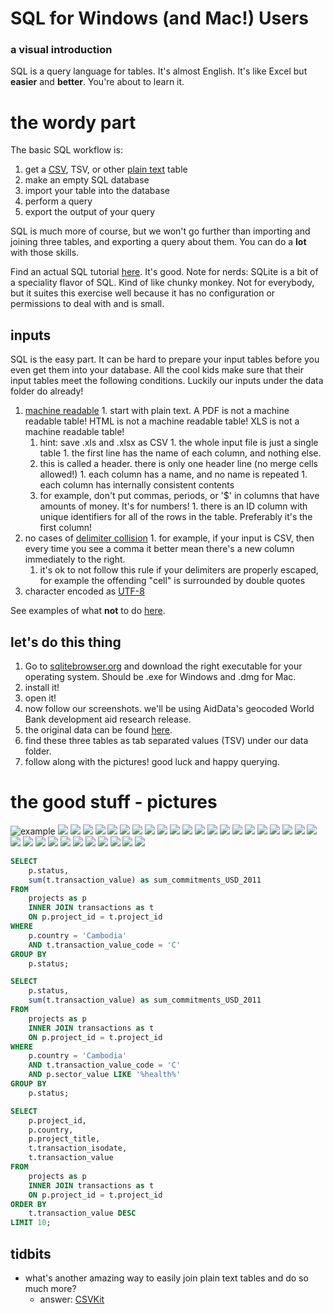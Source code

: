 # SQL for Windows (and Mac!) Users
### a visual introduction

SQL is a query language for tables.
It's almost English.
It's like Excel but **easier** and **better**.
You're about to learn it.

# the wordy part

The basic SQL workflow is:

1. get a [CSV](https://en.wikipedia.org/wiki/Comma-separated_values), TSV, or other [plain text](https://en.wikipedia.org/wiki/Plain_text) table
2. make an empty SQL database
3. import your table into the database
4. perform a query
5. export the output of your query

SQL is much more of course, but we won't go further than importing and joining three tables, and exporting a query about them.
You can do a **lot** with those skills.

Find an actual SQL tutorial [here](https://github.com/tthibo/SQL-Tutorial).
It's good.
Note for nerds: SQLite is a bit of a speciality flavor of SQL.  Kind of like chunky monkey.  Not for everybody, but it suites this exercise well because it has no configuration or permissions to deal with and is small.

## inputs

SQL is the easy part.
It can be hard to prepare your input tables before you even get them into your database.
All the cool kids make sure that their input tables meet the following conditions.
Luckily our inputs under the data folder do already!

  1. [machine readable](http://webarchive.okfn.org/okfn.org/201404/opendata/glossary/#machine-readable)
    1. start with plain text. A PDF is not a machine readable table!  HTML is not a machine readable table! XLS is not a machine readable table! 
      1. hint: save .xls and .xlsx as CSV
    1. the whole input file is just a single table
    1. the first line has the name of each column, and nothing else.
      1. this is called a header.  there is only one header line (no merge cells allowed!)
    1. each column has a name, and no name is repeated
    1. each column has internally consistent contents
      1. for example, don't put commas, periods, or '$' in columns that have amounts of money. It's for numbers!
    1. there is an ID column with unique identifiers for all of the rows in the table. Preferably it's the first column!
  1. no cases of [delimiter collision](https://en.wikipedia.org/wiki/Delimiter#Delimiter_collision)
    1. for example, if your input is CSV, then every time you see a comma it better mean there's a new column immediately to the right.
      1. it's ok to not follow this rule if your delimiters are properly escaped, for example the offending "cell" is surrounded by double quotes
  1. character encoded as [UTF-8](https://en.wikipedia.org/wiki/UTF-8)

See examples of what **not** to do [here](http://okfnlabs.org/bad-data/).

## let's do this thing 

1. Go to [sqlitebrowser.org](http://sqlitebrowser.org/) and download the right executable for your operating system. Should be .exe for Windows and .dmg for Mac.
1. install it!
1. open it!
1. now follow our screenshots.  we'll be using AidData's geocoded World Bank development aid research release.
  1. the original data can be found [here](http://aiddata.org/geocoded-datasets).
  1. find these three tables as tab separated values (TSV) under our data folder.
1. follow along with the pictures!  good luck and happy querying.


# the good stuff - pictures

![example](img/2015-03-10_16_07_12.png)
![](img/2015-03-10_16_07_49.png)
![](img/2015-03-10_16_12_12.png)
![](img/2015-03-10_16_14_35.png)
![](img/2015-03-10_16_14_46.png)
![](img/2015-03-10_16_18_25.png)
![](img/2015-03-10_16_19_10.png)
![](img/2015-03-10_16_19_35.png)
![](img/2015-03-10_16_20_47.png)
![](img/2015-03-10_16_21_11.png)
![](img/2015-03-10_16_21_29.png)
![](img/2015-03-10_16_22_09.png)
![](img/2015-03-10_16_22_21.png)
![](img/2015-03-10_16_47_05.png)
![](img/2015-03-10_16_47_18.png)
![](img/2015-03-10_16_47_31.png)
![](img/2015-03-10_16_49_07.png)
![](img/2015-03-10_16_49_32.png)
![](img/2015-03-10_16_49_51.png)
![](img/2015-03-10_16_50_09.png)
![](img/2015-03-10_16_53_16.png)
![](img/2015-03-10_16_53_46.png)
![](img/2015-03-10_16_54_09.png)
![](img/2015-03-10_16_55_47.png)
![](img/2015-03-10_16_58_20.png)
![](img/2015-03-10_16_58_48.png)
![](img/2015-03-10_17_05_07.png)
![](img/2015-03-10_17_06_01.png)
![](img/2015-03-10_17_15_46.png)
![](img/2015-03-10_17_16_53.png)
![](img/2015-03-10_17_28_38.png)
![](img/2015-03-10_17_29_58.png)
![](img/2015-03-10_17_39_05.png)

```SQL
SELECT
	p.status,
	sum(t.transaction_value) as sum_commitments_USD_2011
FROM
	projects as p
	INNER JOIN transactions as t
	ON p.project_id = t.project_id
WHERE
	p.country = 'Cambodia'
	AND t.transaction_value_code = 'C'
GROUP BY
	p.status;

```

```SQL
SELECT
	p.status,
	sum(t.transaction_value) as sum_commitments_USD_2011
FROM
	projects as p
	INNER JOIN transactions as t
	ON p.project_id = t.project_id
WHERE
	p.country = 'Cambodia'
	AND t.transaction_value_code = 'C'
	AND p.sector_value LIKE '%health%'
GROUP BY
	p.status;
```

```SQL
SELECT
	p.project_id,
	p.country,
	p.project_title,
	t.transaction_isodate,
	t.transaction_value
FROM
	projects as p
	INNER JOIN transactions as t
	ON p.project_id = t.project_id
ORDER BY
	t.transaction_value DESC
LIMIT 10;
```

## tidbits

* what's another amazing way to easily join plain text tables and do so much more?
  * answer: [CSVKit](https://csvkit.readthedocs.org/en/0.9.0/)
